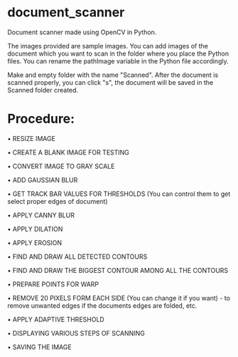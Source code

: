# document_scanner
Document scanner made using OpenCV in Python.

The images provided are sample images. You can add images of the document which you want to scan in the folder where you place the Python files.
You can rename the pathImage variable in the Python file accordingly.

Make and empty folder with the name "Scanned". After the document is scanned properly, you can click "s", the document will be saved in the Scanned folder created.

# Procedure:
• RESIZE IMAGE

• CREATE A BLANK IMAGE FOR TESTING

• CONVERT IMAGE TO GRAY SCALE

• ADD GAUSSIAN BLUR

• GET TRACK BAR VALUES FOR THRESHOLDS (You can control them to get select proper edges of document)

• APPLY CANNY BLUR

• APPLY DILATION

• APPLY EROSION

• FIND AND DRAW ALL DETECTED CONTOURS

• FIND AND DRAW THE BIGGEST CONTOUR AMONG ALL THE CONTOURS

• PREPARE POINTS FOR WARP

• REMOVE 20 PIXELS FORM EACH SIDE (You can change it if you want) - to remove unwanted edges if the documents edges are folded, etc.

• APPLY ADAPTIVE THRESHOLD

• DISPLAYING VARIOUS STEPS OF SCANNING

• SAVING THE IMAGE
